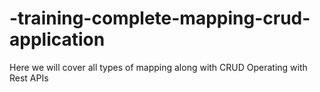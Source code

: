 # -training-complete-mapping-crud-application
Here we will cover all types of mapping along with CRUD Operating with Rest APIs
